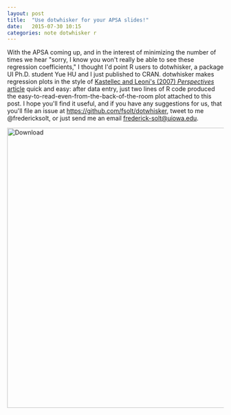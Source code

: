 ```yaml
---
layout: post
title:  "Use dotwhisker for your APSA slides!"
date:   2015-07-30 10:15
categories: note dotwhisker r
---
```


With the APSA coming up, and in the interest of minimizing the number of times we hear "sorry, I know you won't really be able to see these regression coefficients," I thought I'd point R users to dotwhisker, a package UI Ph.D. student Yue HU and I just published to CRAN. dotwhisker makes regression plots in the style of [Kastellec and Leoni's (2007) _Perspectives_ article](http://dx.doi.org/10.1017/S1537592707072209) quick and easy: after data entry, just two lines of R code produced the easy-to-read-even-from-the-back-of-the-room plot attached to this post. I hope you'll find it useful, and if you have any suggestions for us, that you'll file an issue at <https://github.com/fsolt/dotwhisker>, tweet to me @fredericksolt, or just send me an email <frederick-solt@uiowa.edu>.

<img class="imageStyle" alt="Download" src="http://fsolt.org/blog/dotwhisker1.jpg" width="650"/>
